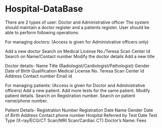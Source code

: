 # Hospital-DataBase

There are 2 types of user: Doctor and Administrative officer
The system should maintain a doctor register and a patients register. User should be able to perform following operations:

For managing doctors: (Access is given for Administrative officers only)

Add a new doctor
Search on Medical License No./Teresa Scan Center Id
Search on Name/Contact number
Modify the doctor details
Add a new title
 
 
 
Doctor details-
Name
Title (Radiologist/Cardiologist/Pathologist)
Gender
Date of Birth
Qualification
Medical License No.
Teresa Scan Center Id
Address
Contact number
Email id

For managing patients: (Access is given for Doctor and Administrative officers)
Add a new patient.
Add more tests for the same patient.
Modify patient details.
Search on Registration number.
Search on patient name/phone number.
 
Patient Details-
Registration Number
Registration Date
Name
Gender
Date of Birth
Address
Contact phone number
 Hospital Referred by
Test Date
Test Type (X-ray/ECG/CT Scan/MRI Scan/Cardiac CT)
 Doctor’s Name:
 Fees
 
 





